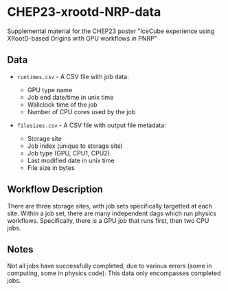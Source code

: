 # CHEP23-xrootd-NRP-data
Supplemental material for the CHEP23 poster "IceCube experience using XRootD-based Origins with GPU workflows in PNRP"

## Data

* `runtimes.csv` - A CSV file with job data:
  * GPU type name
  * Job end date/time in unix time
  * Wallclock time of the job
  * Number of CPU cores used by the job

* `filesizes.csv` - A CSV file with output file metadata:
  * Storage site
  * Job index (unique to storage site)
  * Job type (GPU, CPU1, CPU2)
  * Last modified date in unix time
  * File size in bytes

## Workflow Description

There are three storage sites, with job sets specifically targetted at each
site. Within a job set, there are many independent dags which run physics
workflows. Specifically, there is a GPU job that runs first, then two CPU
jobs.

## Notes

Not all jobs have successfully completed, due to various errors (some
in computing, some in physics code).  This data only encompasses completed
jobs.
